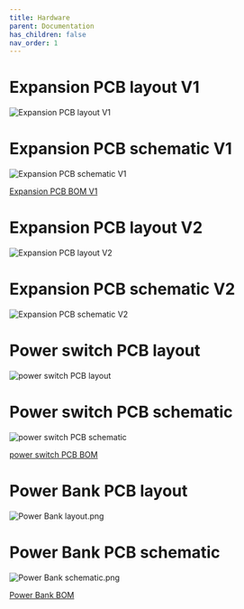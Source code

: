```yaml
---
title: Hardware
parent: Documentation
has_children: false
nav_order: 1
---
```



# Expansion PCB layout V1
<img src="Expansion_PCB_layout_V1.png" alt="Expansion PCB layout V1"/>

# Expansion PCB schematic V1
<img src="Expansion_PCB_schematic_V1.png" alt="Expansion PCB schematic V1"/>

<p>
<a href="Expansion_PCB_BOM_V1.csv">Expansion PCB BOM V1</a> 
</p>

# Expansion PCB layout V2
<img src="Expansion_PCB_layout_V2.png" alt="Expansion PCB layout V2"/>

# Expansion PCB schematic V2
<img src="Expansion_PCB_schematic_V2.png" alt="Expansion PCB schematic V2"/>

# Power switch PCB layout
<img src="power_switch_PCB_layout.png" alt="power switch PCB layout"/>

# Power switch PCB schematic
<img src="power_switch_PCB_schematic.png" alt="power switch PCB schematic"/>

<p>
<a href="power_switch_PCB_BOM.csv">power switch PCB BOM</a> 
</p>

# Power Bank PCB layout
<img src="Power_Bank_layout.png" alt="Power Bank layout.png"/>

# Power Bank PCB schematic
<img src="Power_Bank_schematic.png" alt="Power Bank schematic.png"/>

<p>
<a href="Power_Bank_BOM.csv">Power Bank BOM</a> 
</p>


